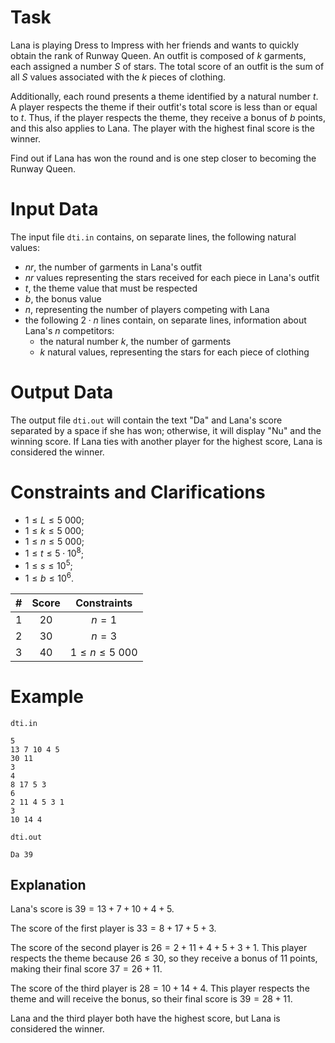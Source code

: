 
# Task

Lana is playing Dress to Impress with her friends and wants to quickly obtain the rank of Runway Queen. An outfit is composed of $k$ garments, each assigned a number $S$ of stars. The total score of an outfit is the sum of all $S$ values associated with the $k$ pieces of clothing.

Additionally, each round presents a theme identified by a natural number $t$. A player respects the theme if their outfit's total score is less than or equal to $t$. Thus, if the player respects the theme, they receive a bonus of $b$ points, and this also applies to Lana. The player with the highest final score is the winner.

Find out if Lana has won the round and is one step closer to becoming the Runway Queen.

# Input Data

The input file `dti.in` contains, on separate lines, the following natural values:
- $nr$, the number of garments in Lana's outfit
- $nr$ values representing the stars received for each piece in Lana's outfit
- $t$, the theme value that must be respected
- $b$, the bonus value
- $n$, representing the number of players competing with Lana
- the following $2 \cdot n$ lines contain, on separate lines, information about Lana's $n$ competitors:
  * the natural number $k$, the number of garments
  * $k$ natural values, representing the stars for each piece of clothing

# Output Data

The output file `dti.out` will contain the text "Da" and Lana's score separated by a space if she has won; otherwise, it will display "Nu" and the winning score. If Lana ties with another player for the highest score, Lana is considered the winner.

# Constraints and Clarifications

* $1 \le L \le 5 \ 000$;
* $1 \le k \le 5 \ 000$;
* $1 \le n \le 5 \ 000$;
* $1 \le t \le 5 \cdot 10^8$;
* $1 \le s \le 10^5$;
* $1 \le b \le 10^6$.

| # | Score | Constraints |
|:-:|:--------:|:----------:|
| 1 |   20   |   $n = 1$   |
| 2 |   30   |   $n = 3$   |
| 3 | 40     | $1 \le n \le 5 \ 000$ |

# Example

`dti.in`
```
5 
13 7 10 4 5 
30 11 
3 
4 
8 17 5 3 
6  
2 11 4 5 3 1 
3 
10 14 4 
```

`dti.out`
```
Da 39
```

## Explanation

Lana's score is $39=13+7+10+4+5$.  

The score of the first player is $33=8+17+5+3$. 

The score of the second player is $26=2+11+4+5+3+1$. This player respects the theme because $26 \le 30$, so they receive a bonus of $11$ points, making their final score $37=26+11$. 

The score of the third player is $28=10+14+4$. This player respects the theme and will receive the bonus, so their final score is $39=28+11$. 

Lana and the third player both have the highest score, but Lana is considered the winner.
```
